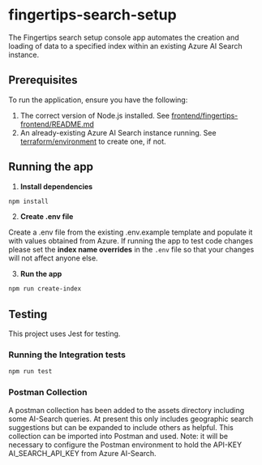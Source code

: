 # fingertips-search-setup

The Fingertips search setup console app automates the creation and loading of data to a specified index within an existing Azure AI Search instance.

## Prerequisites

To run the application, ensure you have the following:

1. The correct version of Node.js installed. See [frontend/fingertips-frontend/README.md](../frontend/fingertips-frontend/README.md)
2. An already-existing Azure AI Search instance running. See [terraform/environment](../terraform/environment/) to create one, if not.

## Running the app

1. **Install dependencies**

```bash
npm install
```

2. **Create .env file**
   
Create a .env file from the existing .env.example template and populate it with values obtained from Azure.
If running the app to test code changes please set the **index name overrides** in the `.env` file so that
your changes will not affect anyone else. 

3. **Run the app**

```bash
npm run create-index
```

## Testing

This project uses Jest for testing.

### Running the Integration tests

```bash
npm run test
```

### Postman Collection

A postman collection has been added to the assets directory including some AI-Search queries. At present this only includes geographic search suggestions but can be expanded to include others as helpful. This collection can be imported into Postman and used. Note: it will be necessary to configure the Postman environment to hold the API-KEY AI_SEARCH_API_KEY from Azure AI-Search.
